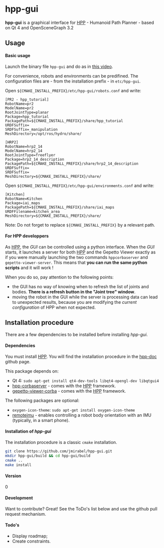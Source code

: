 # hpp-gui

**hpp-gui** is a graphical interface for [HPP] - Humanoid Path Planner - based on Qt 4 and OpenSceneGraph 3.2

## Usage

#### Basic usage
Launch the binary file `hpp-gui` and do as in [this video](http://homepages.laas.fr/jmirabel/raw/videos/hpp-gui-example.mp4).

For convenience, robots and environments can be predifined. The configuration files are - from the installation prefix - in `etc/hpp-gui`.

Open `${CMAKE_INSTALL_PREFIX}/etc/hpp-gui/robots.conf` and write:
```
[PR2 - hpp_tutorial]
RobotName=pr2
ModelName=pr2
RootJointType=planar
Package=hpp_tutorial
PackagePath=${CMAKE_INSTALL_PREFIX}/share/hpp_tutorial
URDFSuffix=
SRDFSuffix=_manipulation
MeshDirectory=/opt/ros/hydro/share/

[HRP2]
RobotName=hrp2_14
ModelName=hrp2_14
RootJointType=freeflyer
Package=hrp2_14_description
PackagePath=${CMAKE_INSTALL_PREFIX}/share/hrp2_14_description
URDFSuffix=
SRDFSuffix=
MeshDirectory=${CMAKE_INSTALL_PREFIX}/share/
```

Open `${CMAKE_INSTALL_PREFIX}/etc/hpp-gui/environments.conf` and write:
```
[Kitchen]
RobotName=Kitchen
Package=iai_maps
PackagePath=${CMAKE_INSTALL_PREFIX}/share/iai_maps
URDFFilename=kitchen_area
MeshDirectory=${CMAKE_INSTALL_PREFIX}/share/
```

Note: Do not forget to replace `${CMAKE_INSTALL_PREFIX}` by a relevant path.

#### For HPP developpers
As [HPP], the *GUI* can be controlled using a python interface. When the *GUI* starts, it launches a server for both [HPP] and the Gepetto Viewer exactly as if you were manually launching the two commands `hppcorbaserver` and `gepetto-viewer-server`. This means that **you can run the same python scripts** and it will work !

When you do so, pay attention to the following points:
- the GUI has no way of knowing when to refresh the list of joints and bodies. **There is a refresh button in the "Joint tree" window**.
- moving the robot in the GUI while the server is processing data can lead to unexpected results, because you are modifying the *current configuration* of HPP when not expected.

## Installation procedure
There are a few dependencies to be installed before installing *hpp-gui*.

#### Dependencies
You must install [HPP]. You will find the installation procedure in the [hpp-doc] github page.

This package depends on:
* Qt 4: `sudo apt-get install qt4-dev-tools libqt4-opengl-dev libqtgui4`
* [hpp-corbaserver] - comes with the [HPP] framework.
* [gepetto-viewer-corba] - comes with the [HPP] framework.

The following packages are optional:
* `oxygen-icon-theme`: `sudo apt-get install oxygen-icon-theme`
* [remoteimu] - enables controlling a robot body orientation with an IMU (typically, in a smart phone).

#### Installation of *hpp-gui*
The installation procedure is a classic `cmake` installation.

```sh
git clone https://github.com/jmirabel/hpp-gui.git
mkdir hpp-gui/build && cd hpp-gui/build
cmake ..
make install
```

#### Version
0

#### Development

Want to contribute? Great!
See the ToDo's list below and use the github pull request mechanism.

#### Todo's
* Display roadmap;
* Create constraints.

[HPP]:http://projects.laas.fr/gepetto/index.php/Software/Hpp
[hpp-corbaserver]:https://github.com/humanoid-path-planner/hpp-corbaserver
[gepetto-viewer-corba]:https://github.com/humanoid-path-planner/gepetto-viewer-corba
[hpp-doc]:https://github.com/humanoid-path-planner/hpp-doc
[remoteimu]:https://github.com/jmirabel/remoteimu
